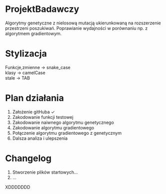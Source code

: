 # ProjektBadawczy
Algorytmy genetyczne z nielosową mutacją ukierunkowaną na
rozszerzenie przestrzeni poszukiwań. Poprawianie wydajności w
porównaniu np. z algorytmem gradientowym.

# Stylizacja
Funkcje,zmienne -> snake_case  
klasy -> camelCase  
stale -> TAB

# Plan działania
1. Założenie gitHuba ✓  
2. Zakodowanie funkcji testowej  
3. Zakodowanie naiwnego algorytmu genetycznego  
4. Zakodowanie algorytmu gradientowego  
5. Połączenie algorytmu gradientowego z genetycznym
6. Dalsza analiza i ulepszenia  

# Changelog
1. Stworzenie plików startowych...  
2. ...  
  
  
  XDDDDDDD
